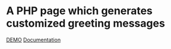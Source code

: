 # A PHP page which generates customized greeting messages
[DEMO](http://gci.yathannsh.com/whomi/)
[Documentation](http://gci.yathannsh.com/blog/)
